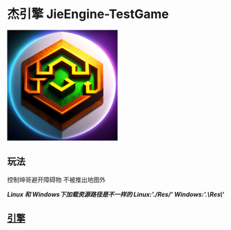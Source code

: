 # 杰引擎 JieEngine-TestGame

![](./DecryptResource/Logo.png)

## 玩法
控制坤哥避开障碍物 不被推出地图外

***Linux 和 Windows下加载资源路径是不一样的 Linux:'./Res/' Windows:'.\\Res\\'***

## [引擎](https://github.com/ZZHENJIE/JieEngine)
